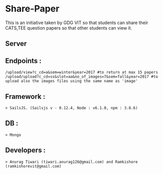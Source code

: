 # Share-Paper
This is an initiative taken by GDG VIT so that students can share their CATS,TEE question papers so that other students can view it.

## Server

## Endpoints : 

    /upload/view?c_cd=a&sem=winter&year=2017 #to return at max 15 papers
    /upload/upload?c_cd=ss&slot=aa&no_of_images=7&sem=fall&year=2017 #to upload also the images files using the same name as 'image'
    
## Framework : 
    > SailsJS. (Sailsjs v - 0.12.4, Node : v6.1.0, npm : 3.8.6)
    
## DB :
    > Mongo

## Developers :
    > Anurag Tiwari (tiwari.anurag126@gmail.com) and Ramkishore (ramkishorevit@gmail.com)    
